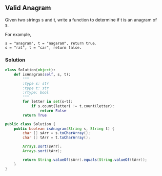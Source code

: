 ## Valid Anagram

Given two strings s and t, write a function to determine if t is an anagram of s.

For example,
```
s = "anagram", t = "nagaram", return true.
s = "rat", t = "car", return false.
```

### Solution

```python
class Solution(object):
    def isAnagram(self, s, t):
        """
        :type s: str
        :type t: str
        :rtype: bool
        """
        for letter in set(s+t):
            if s.count(letter) != t.count(letter):
                return False
        return True
```

```java
public class Solution {
    public boolean isAnagram(String s, String t) {
        char [] sArr = s.toCharArray();
        char [] tArr = t.toCharArray();

        Arrays.sort(sArr);
        Arrays.sort(tArr);

        return String.valueOf(sArr).equals(String.valueOf(tArr));
    }
}
```
